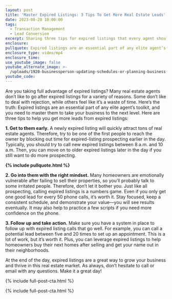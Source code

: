 ```yaml
---
layout: post
title: 'Master Expired Listings: 3 Tips To Get More Real Estate Leads'
date: 2023-08-28 10:00:00
tags:
  - Transaction Management
  - Lead Conversion
excerpt: Sharing three tips for expired listings that every agent should know.
enclosure:
pullquote: Expired listings are an essential part of any elite agent’s toolkit.
enclosure_type: video/mp4
enclosure_time:
use_youtube_image: false
youtube_alternate_image: >-
  /uploads/1920-businessperson-updating-schedules-or-planning-business-online-appointment-time-management-work-schedule-plan-strategic-planning-concepts-brainstorm-ideas-on-business-plans-planning-software.jpg
youtube_code:
---
```

Are you taking full advantage of expired listings? Many real estate agents don’t like to go after expired listings for a variety of reasons. Some don’t like to deal with rejection, while others feel like it’s a waste of time. Here’s the truth: Expired listings are an essential part of any elite agent’s toolkit, and you need to master them to take your business to the next level. Here are three tips to help you get more leads from expired listings:

**1\. Get to them early.** A newly expired listing will quickly attract tons of real estate agents. Therefore, try to be one of the first people to reach the owner by blocking out time for expired-listing prospecting earlier in the day. Typically, you should try to call new expired listings between 8 a.m. and 10 a.m. Then, you can move on to older expired listings later in the day if you still want to do more prospecting.&nbsp;

**{% include pullquote.html %}**

**2\. Go into them with the right mindset.** Many homeowners are emotionally vulnerable after failing to sell their properties, so you’ll probably talk to some irritated people. Therefore, don’t let it bother you. Just like all prospecting, calling expired listings is a numbers game. Even if you only get one good lead for every 50 phone calls, it’s worth it. Stay focused, keep a consistent schedule, and demonstrate your value—you will see results eventually. It may also help to practice a few scripts if you need more confidence on the phone.&nbsp;

**3\. Follow up and take action.** Make sure you have a system in place to follow up with expired listing calls that go well. For example, you can call a potential lead between five and 20 times to set up an appointment. This is a lot of work, but it’s worth it. Plus, you can leverage expired listings to help homeowners buy their next homes after selling and get your name out in their neighborhoods.&nbsp;

At the end of the day, expired listings are a great way to grow your business and thrive in this real estate market. As always, don’t hesitate to call or email with any questions. Make it a great day!

{% include full-post-cta.html %}

{% include full-post-cta.html %}